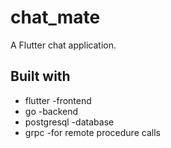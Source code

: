 # chat_mate

A Flutter chat application.

## Built with

* flutter -frontend
* go -backend
* postgresql -database
* grpc -for remote procedure calls

